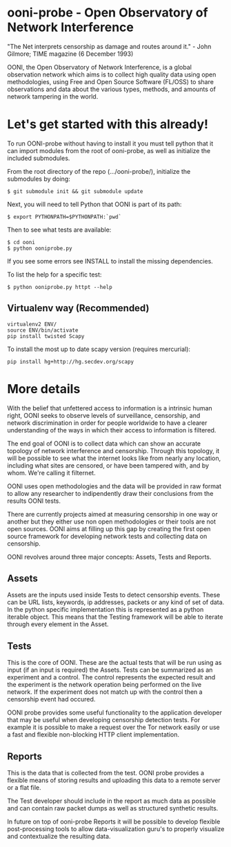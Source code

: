 # ooni-probe - Open Observatory of Network Interference

"The Net interprets censorship as damage and routes around it."
                - John Gilmore; TIME magazine (6 December 1993)

OONI, the Open Observatory of Network Interference, is a global observation
network which aims is to collect high quality data using open methodologies,
using Free and Open Source Software (FL/OSS) to share observations and data
about the various types, methods, and amounts of network tampering in the
world.

# Let's get started with this already!

To run OONI-probe without having to install it you must tell python that it
can import modules from the root of ooni-probe, as well as initialize the
included submodules.

From the root directory of the repo (.../ooni-probe/), initialize the submodules by doing:

    $ git submodule init && git submodule update

Next, you will need to tell Python that OONI is part of its path:

    $ export PYTHONPATH=$PYTHONPATH:`pwd`

Then to see what tests are available:

    $ cd ooni
    $ python ooniprobe.py

If you see some errors see INSTALL to install the missing dependencies.

To list the help for a specific test:

    $ python ooniprobe.py httpt --help

## Virtualenv way (Recommended)

    virtualenv2 ENV/
    source ENV/bin/activate
    pip install twisted Scapy

To install the most up to date scapy version (requires mercurial):

    pip install hg+http://hg.secdev.org/scapy


# More details

With the belief that unfettered access to information is a intrinsic human right,
OONI seeks to observe levels of surveillance, censorship, and network discrimination
in order for people worldwide to have a clearer understanding of the ways in
which their access to information is filtered.

The end goal of OONI is to collect data which can show an accurate
topology of network interference and censorship. Through this topology, it will be
possible to see what the internet looks like from nearly any location, including
what sites are censored, or have been tampered with, and by whom. We're calling
it filternet.

OONI uses open methodologies and the data will be provided in raw
format to allow any researcher to indipendently draw their conclusions
from the results OONI tests.

There are currently projects aimed at measuring censorship in one
way or another but they either use non open methodologies or their
tools are not open sources. OONI aims at filling up this gap by
creating the first open source framework for developing network
tests and collecting data on censorship.

OONI revolves around three major concepts: Assets, Tests and
Reports.

## Assets

Assets are the inputs used inside Tests to detect censorship events.
These can be URL lists, keywords, ip addresses, packets or any kind
of set of data.
In the python specific implementation this is represented as a python
iterable object. This means that the Testing framework will be able
to iterate through every element in the Asset.

## Tests

This is the core of OONI. These are the actual tests that will be run
using as input (if an input is required) the Assets.
Tests can be summarized as an experiment and a control. The control
represents the expected result and the experiment is the network operation
being performed on the live network. If the experiment does not match up
with the control then a censorship event had occured.

OONI probe provides some useful functionality to the application developer
that may be useful when developing censorship detection tests. For example
it is possible to make a request over the Tor network easily or use a fast
and flexible non-blocking HTTP client implementation.

## Reports

This is the data that is collected from the test. OONI probe provides a
flexible means of storing results and uploading this data to a remote
server or a flat file.

The Test developer should include in the report as much data as possible
and can contain raw packet dumps as well as structured synthetic results.

In future on top of ooni-probe Reports it will be possible to develop
flexible post-processing tools to allow data-visualization guru's to
properly visualize and contextualize the resulting data.

